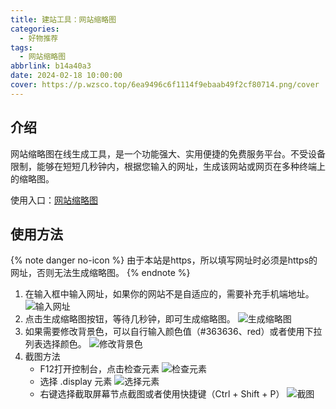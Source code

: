 ```yaml
---
title: 建站工具：网站缩略图
categories:
  - 好物推荐
tags:
  - 网站缩略图
abbrlink: b14a40a3
date: 2024-02-18 10:00:00
cover: https://p.wzsco.top/6ea9496c6f1114f9ebaab49f2cf80714.png/cover
---
```


## 介绍

网站缩略图在线生成工具，是一个功能强大、实用便捷的免费服务平台。不受设备限制，能够在短短几秒钟内，根据您输入的网址，生成该网站或网页在多种终端上的缩略图。

使用入口：[网站缩略图](/thumbnail/)

## 使用方法

{% note danger no-icon %}
由于本站是https，所以填写网址时必须是https的网址，否则无法生成缩略图。
{% endnote %}

1. 在输入框中输入网址，如果你的网站不是自适应的，需要补充手机端地址。
    ![输入网址](https://p.wzsco.top/d067f1e018127a3a568fe07f1a893170.png/blogimg)
2. 点击生成缩略图按钮，等待几秒钟，即可生成缩略图。
    ![生成缩略图](https://p.wzsco.top/94877e9b4cb18df3bd55ebec1e697a65.png/blogimg)
3. 如果需要修改背景色，可以自行输入颜色值（#363636、red）或者使用下拉列表选择颜色。
    ![修改背景色](https://p.wzsco.top/2126d96c62e73bb9990df52e4b67306f.png/blogimg)
4. 截图方法
    * F12打开控制台，点击检查元素
        ![检查元素](https://p.wzsco.top/d393fd261edd1468684037963ec6ab83.png/blogimg)
    * 选择 .display 元素
        ![选择元素](https://p.wzsco.top/c4b93046061d04c926624eaad95480cf.png/blogimg)
    * 右键选择截取屏幕节点截图或者使用快捷键（Ctrl + Shift + P）
        ![截图](https://p.wzsco.top/0f546acb3e8b3b7a66d7bff2e85b1bcc.png/blogimg)